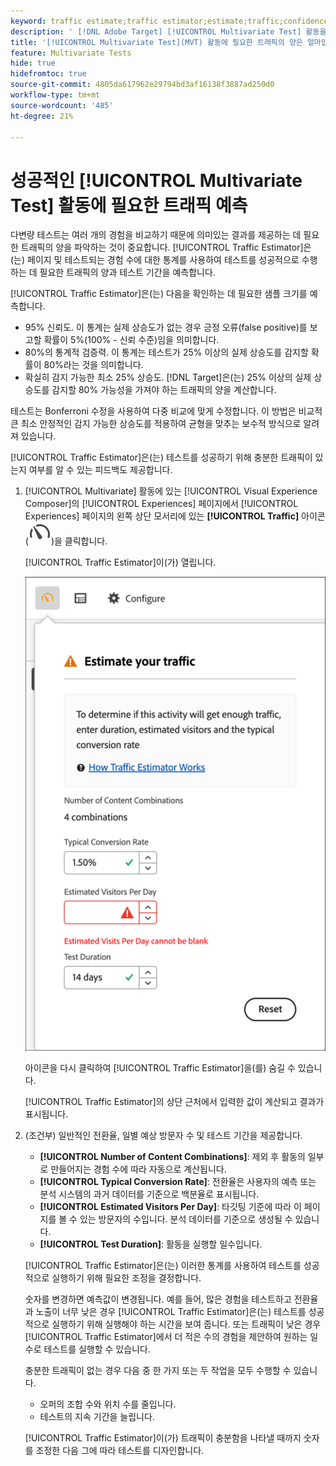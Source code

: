 ```yaml
---
keyword: traffic estimate;traffic estimator;estimate;traffic;confidence;statistical power;lift;bonferroni;conversion rate;visitors per day;duration
description: ' [!DNL Adobe Target] [!UICONTROL Multivariate Test] 활동을 성공시킬 수 있는 트래픽이 충분한지 확인할 수 있는 트래픽 견적 도구를 사용하는 방법을 알아봅니다.'
title: '[!UICONTROL Multivariate Test](MVT) 활동에 필요한 트래픽의 양은 얼마입니까?'
feature: Multivariate Tests
hide: true
hidefromtoc: true
source-git-commit: 4805da617962e29794bd3af16138f3887ad250d0
workflow-type: tm+mt
source-wordcount: '485'
ht-degree: 21%

---
```


# 성공적인 [!UICONTROL Multivariate Test] 활동에 필요한 트래픽 예측

다변량 테스트는 여러 개의 경험을 비교하기 때문에 의미있는 결과를 제공하는 데 필요한 트래픽의 양을 파악하는 것이 중요합니다. [!UICONTROL Traffic Estimator]은(는) 페이지 및 테스트되는 경험 수에 대한 통계를 사용하여 테스트를 성공적으로 수행하는 데 필요한 트래픽의 양과 테스트 기간을 예측합니다.

[!UICONTROL Traffic Estimator]은(는) 다음을 확인하는 데 필요한 샘플 크기를 예측합니다.

* 95% 신뢰도. 이 통계는 실제 상승도가 없는 경우 긍정 오류(false positive)를 보고할 확률이 5%(100% - 신뢰 수준)임을 의미합니다.
* 80%의 통계적 검증력. 이 통계는 테스트가 25% 이상의 실제 상승도를 감지할 확률이 80%라는 것을 의미합니다.
* 확실히 감지 가능한 최소 25% 상승도. [!DNL Target]은(는) 25% 이상의 실제 상승도를 감지할 80% 가능성을 가져야 하는 트래픽의 양을 계산합니다.

테스트는 Bonferroni 수정을 사용하여 다중 비교에 맞게 수정합니다. 이 방법은 비교적 큰 최소 안정적인 감지 가능한 상승도를 적용하여 균형을 맞추는 보수적 방식으로 알려져 있습니다.

[!UICONTROL Traffic Estimator]은(는) 테스트를 성공하기 위해 충분한 트래픽이 있는지 여부를 알 수 있는 피드백도 제공합니다.

1. [!UICONTROL Multivariate] 활동에 있는 [!UICONTROL Visual Experience Composer]의 [!UICONTROL Experiences] 페이지에서 [!UICONTROL Experiences] 페이지의 왼쪽 상단 모서리에 있는 **[!UICONTROL Traffic]** 아이콘(![트래픽 견적 도구 아이콘](/help/main/assets/icons/Gauge2.svg))을 클릭합니다.

   [!UICONTROL Traffic Estimator]이(가) 열립니다.

   ![트래픽 견적 도구 사용자 인터페이스](/help/main/c-activities/c-multivariate-testing/t-create-multivariate-test/assets/mvt-est.png)

   아이콘을 다시 클릭하여 [!UICONTROL Traffic Estimator]을(를) 숨길 수 있습니다.

   [!UICONTROL Traffic Estimator]의 상단 근처에서 입력한 값이 계산되고 결과가 표시됩니다.

1. (조건부) 일반적인 전환율, 일별 예상 방문자 수 및 테스트 기간을 제공합니다.

   * **[!UICONTROL Number of Content Combinations]**: 제외 후 활동의 일부로 만들어지는 경험 수에 따라 자동으로 계산됩니다.
   * **[!UICONTROL Typical Conversion Rate]**: 전환율은 사용자의 예측 또는 분석 시스템의 과거 데이터를 기준으로 백분율로 표시됩니다.
   * **[!UICONTROL Estimated Visitors Per Day]**: 타깃팅 기준에 따라 이 페이지를 볼 수 있는 방문자의 수입니다. 분석 데이터를 기준으로 생성될 수 있습니다.
   * **[!UICONTROL Test Duration]**: 활동을 실행할 일수입니다.

   [!UICONTROL Traffic Estimator]은(는) 이러한 통계를 사용하여 테스트를 성공적으로 실행하기 위해 필요한 조정을 결정합니다.

   숫자를 변경하면 예측값이 변경됩니다. 예를 들어, 많은 경험을 테스트하고 전환율과 노출이 너무 낮은 경우 [!UICONTROL Traffic Estimator]은(는) 테스트를 성공적으로 실행하기 위해 실행해야 하는 시간을 보여 줍니다. 또는 트래픽이 낮은 경우 [!UICONTROL Traffic Estimator]에서 더 적은 수의 경험을 제안하여 원하는 일수로 테스트를 실행할 수 있습니다.

   충분한 트래픽이 없는 경우 다음 중 한 가지 또는 두 작업을 모두 수행할 수 있습니다.

   * 오퍼의 조합 수와 위치 수를 줄입니다.
   * 테스트의 지속 기간을 늘립니다.

   [!UICONTROL Traffic Estimator]이(가) 트래픽이 충분함을 나타낼 때까지 숫자를 조정한 다음 그에 따라 테스트를 디자인합니다.
